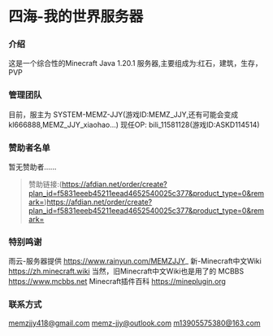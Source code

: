 # 四海-我的世界服务器
### 介绍
这是一个综合性的Minecraft Java 1.20.1 服务器,主要组成为:红石，建筑，生存，PVP
### 管理团队
目前，服主为 SYSTEM-MEMZ-JJY(游戏ID:MEMZ_JJY,还有可能会变成kl666888,MEMZ_JJY_xiaohao...)
现任OP:
bili_11581128(游戏ID:ASKD114514)
### 赞助者名单
暂无赞助者......
> 赞助链接:(https://afdian.net/order/create?plan_id=f5831eeeb45211eead4652540025c377&product_type=0&remark=)https://afdian.net/order/create?plan_id=f5831eeeb45211eead4652540025c377&product_type=0&remark=
### 特别鸣谢
雨云-服务器提供 https://www.rainyun.com/MEMZJJY_
新-Minecraft中文Wiki  https://zh.minecraft.wiki                                    当然，旧Minecraft中文Wiki也是用了的
MCBBS https://www.mcbbs.net
Minecraft插件百科 https://mineplugin.org
### 联系方式
memzjjy418@gmail.com
memz-jjy@outlook.com
m13905575380@163.com
